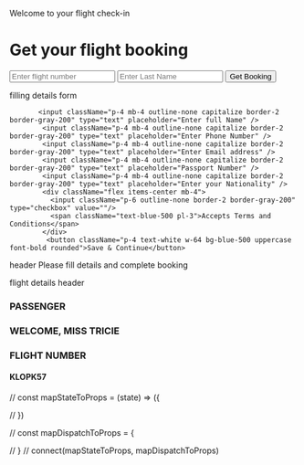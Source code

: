 <!-- search flight screen -->
<!-- heading -->
  Welcome to your flight check-in
<!-- end of heading -->
<div className="absolute  bg-white py-8 px-12 -mt-20 w-1/2 shadow-md rounded"> 
    <h1 className="text-2xl font-light mb-4 text-gray-500">Get your flight booking</h1>
        <div className="flex flex-col">
           <input className="p-4 mb-4 outline-none uppercase border-2 border-gray-200" type="text" placeholder="Enter flight number" />
            <input className="p-4 mb-4 outline-none capitalize border-2 border-gray-200" type="text" placeholder="Enter Last Name" />
           <button className="p-4 text-white w-64 bg-blue-500 uppercase font-bold rounded">Get Booking</button>
        </div>
</div>



filling details form 

           <input className="p-4 mb-4 outline-none capitalize border-2 border-gray-200" type="text" placeholder="Enter full Name" />
            <input className="p-4 mb-4 outline-none capitalize border-2 border-gray-200" type="text" placeholder="Enter Phone Number" />
            <input className="p-4 mb-4 outline-none capitalize border-2 border-gray-200" type="text" placeholder="Enter Email address" />
            <input className="p-4 mb-4 outline-none capitalize border-2 border-gray-200" type="text" placeholder="Passport Number" />
            <input className="p-4 mb-4 outline-none capitalize border-2 border-gray-200" type="text" placeholder="Enter your Nationality" />
            <div className="flex items-center mb-4">
              <input className="p-6 outline-none border-2 border-gray-200" type="checkbox" value=""/> 
              <span className="text-blue-500 pl-3">Accepts Terms and Conditions</span>
            </div>
             <button className="p-4 text-white w-64 bg-blue-500 uppercase font-bold rounded">Save & Continue</button>
header
Please fill details and complete booking

flight details header
                <div className="mb-4 lg:mb-0">
                  <h3 className="text-base font-bold text-blue-500">PASSENGER</h3>
                  <h3 className="text-xl lg:text-2xl font-normal text-gray-600">WELCOME, MISS TRICIE</h3>
                </div>
                <div className="flex flex-col">
                  <h3 className="text-base font-bold text-blue-500">FLIGHT NUMBER</h3>
                  <h4 className="font-normal text-gray-600 text-xl">KLOPK57</h4>
                </div>

// const mapStateToProps = (state) => ({
    
// })

// const mapDispatchToProps = {
    
// }
// connect(mapStateToProps, mapDispatchToProps)